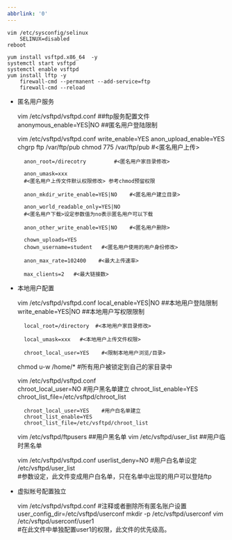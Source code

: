 ```yaml
---
abbrlink: '0'
---
```

    vim /etc/sysconfig/selinux
        SELINUX=disabled
    reboot

    yum install vsftpd.x86_64  -y 
    systemctl start vsftpd
    systemctl enable vsftpd
    yum install lftp -y
        firewall-cmd --permanent --add-service=ftp
        firewall-cmd --reload


* 匿名用户服务

    
    vim /etc/vsftpd/vsftpd.conf     ##ftp服务配置文件
        anonymous_enable=YES|NO		##匿名用户登陆限制


    vim /etc/vsftpd/vsftpd.conf
        write_enable=YES
        anon_upload_enable=YES
        chgrp ftp /var/ftp/pub
        chmod 775 /var/ftp/pub    #<匿名用户上传>

        anon_root=/direcotry         #<匿名用户家目录修改>

        anon_umask=xxx    
        #<匿名用户上传文件默认权限修改> 参考chmod预留权限

        anon_mkdir_write_enable=YES|NO    #<匿名用户建立目录>

        anon_world_readable_only=YES|NO 
        #<匿名用户下载>设定参数值为no表示匿名用户可以下载

        anon_other_write_enable=YES|NO	  #<匿名用户删除>

        chown_uploads=YES
        chown_username=student   #<匿名用户使用的用户身份修改>

        anon_max_rate=102400    #<最大上传速率>

        max_clients=2   #<最大链接数>


* 本地用户配置
    

    vim /etc/vsftpd/vsftpd.conf
        local_enable=YES|NO		##本地用户登陆限制
        write_enable=YES|NO		##本地用户写权限限制
        
        local_root=/directory  #<本地用户家目录修改>

        local_umask=xxx   #<本地用户上传文件权限>

        chroot_local_user=YES    #<限制本地用户浏览/目录>
    
    chmod u-w /home/*         #所有用户被锁定到自己的家目录中

    vim /etc/vsftpd/vsftpd.conf    
        chroot_local_user=NO     #用户黑名单建立
        chroot_list_enable=YES
        chroot_list_file=/etc/vsftpd/chroot_list

        chroot_local_user=YES    #用户白名单建立
        chroot_list_enable=YES
        chroot_list_file=/etc/vsftpd/chroot_list

    vim /etc/vsftpd/ftpusers		##用户黑名单
    vim /etc/vsftpd/user_list		##用户临时黑名单

    vim /etc/vsftpd/vsftpd.conf
        userlist_deny=NO                #用户白名单设定
        /etc/vsftpd/user_list			        
        #参数设定，此文件变成用户白名单，只在名单中出现的用户可以登陆ftp

* 虚拟帐号配置独立   


    vim /etc/vsftpd/vsftpd.conf
        #注释或者删除所有匿名账户设置
        user_config_dir=/etc/vsftpd/userconf
    mkdir -p /etc/vsftpd/userconf
    vim /etc/vsftpd/userconf/user1       
        #在此文件中单独配置user1的权限，此文件的优先级高。